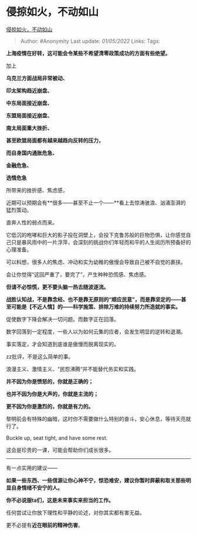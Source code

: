 # 侵掠如火，不动如山
[侵掠如火，不动如山](https://zhuanlan.zhihu.com/p/503407750)

> Author: #Anonymity
> Last update: *01/05/2022*
> Links:
> Tags:

**上海疫情在好转，这可能会令某些不希望清零政策成功的方面有些绝望。**

加上

**乌克兰方面战局非常被动、**

**印太架构趋近崩盘、**

**中东局面接近崩盘、**

**东盟局面接近崩盘、**

**南太局面重大挫折、**

**甚至欧盟局面都有越来越趋向反转的压力，**

**而自身国内通胀危急、**

**金融危急、**

**选情危急**

所带来的挫折感、焦虑感，

近期可以预期会有**很多——甚至不止一个——**看上去惊涛骇浪、汹涌澎湃的猛烈策动。

直奔人性的弱点而来。

它低沉的咆哮和巨大的影子投在洞壁上，会投下克鲁苏般的巨物恐惧，让你感觉自己只是暴风雨中的一片浮萍，会深刻的挑战你们年轻而和平的人生阅历所预备好的心理准备。

可以料想，很多人的焦虑、冲动和实为幼稚的傲慢会导致自己被不自觉的裹挟。

会让你觉得“这回严重了，要完了”，产生种种恐慌感、焦虑感。

**但请不必惊慌，更不要头脑一热去随波逐流。**

**战胜认知战，不是靠念经、也不是靠无原则的“顺应民意”，而是靠坚定的——甚至可能是【不近人情】的——科学施策、排除万难的持续努力所造就的事实。**

促使数字下降会解决一切问题。而数字正在回落。

数字回落到一定程度，一些人以为如何云集的应者，会发生明显的逆转和退潮。

事实落定，才会知道到底谁是傲慢而脱离现实的。

zz批评，不是这么简单的事。

浪漫主义、激情主义、“民怨沸腾“并不能替代务实和实践。

**并不因为你是愤怒的，你就是正确的；**

**也并不因为你是大声的，你就是主流的；**

**更不因为你是激烈的，你就是有力的。**

黎明前会有特殊的幽暗，这时你不需要做什么特别的奋斗，安心休息，等待天亮就行了。

Buckle up, seat tight, and have some rest.

这会是珍贵的一课，可能会帮助你们成长很多。

---

有一点实用的建议——

**如果一些东西、一些信源让你心神不宁，惊恐难安，建议你暂时屏蔽和取关那些明显自身情绪不安宁的人。**

**你不必说服ta们，这是未来事实来担当的工作。**

任何尝试让你放下理性和平静的论述，对你其实都有害无益。

更不必提有**近在眼前的精神伤害**。

